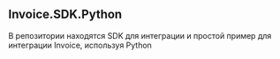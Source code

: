 ## Invoice.SDK.Python
В репозитории находятся SDK для интеграции и простой пример для интеграции Invoice, используя Python
